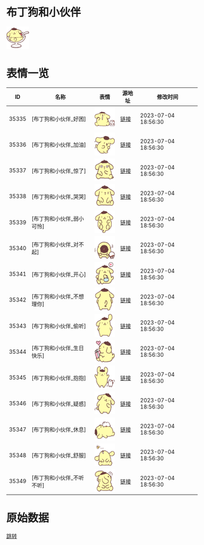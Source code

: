 # 布丁狗和小伙伴

<img src="./cover.png" height="60" alt="cover" />

# 表情一览

|ID|名称|表情|源地址|修改时间|
|----|----|----|----|----|
|35335|[布丁狗和小伙伴_好困]|<img src="./pic/035335_%5B布丁狗和小伙伴_好困%5D.png" height="60" alt="好困"/>|[链接](https://i0.hdslb.com/bfs/garb/1241f38ec7566f8b95514926e8eac53986d17681.png)|2023-07-04 18:56:30|
|35336|[布丁狗和小伙伴_加油]|<img src="./pic/035336_%5B布丁狗和小伙伴_加油%5D.png" height="60" alt="加油"/>|[链接](https://i0.hdslb.com/bfs/garb/545f55cb1347f5e0b01b8d26cd09d17158deadd9.png)|2023-07-04 18:56:30|
|35337|[布丁狗和小伙伴_惊了]|<img src="./pic/035337_%5B布丁狗和小伙伴_惊了%5D.png" height="60" alt="惊了"/>|[链接](https://i0.hdslb.com/bfs/garb/c93828ee12b907d45f5b773690d6b9613f125416.png)|2023-07-04 18:56:30|
|35338|[布丁狗和小伙伴_哭哭]|<img src="./pic/035338_%5B布丁狗和小伙伴_哭哭%5D.png" height="60" alt="哭哭"/>|[链接](https://i0.hdslb.com/bfs/garb/f63b7adc8ea67aefbd512f0d1d66786adf731f8e.png)|2023-07-04 18:56:30|
|35339|[布丁狗和小伙伴_弱小可怜]|<img src="./pic/035339_%5B布丁狗和小伙伴_弱小可怜%5D.png" height="60" alt="弱小可怜"/>|[链接](https://i0.hdslb.com/bfs/garb/36ab639e2b07e215bca02fc64feb559a45b5cf53.png)|2023-07-04 18:56:30|
|35340|[布丁狗和小伙伴_对不起]|<img src="./pic/035340_%5B布丁狗和小伙伴_对不起%5D.png" height="60" alt="对不起"/>|[链接](https://i0.hdslb.com/bfs/garb/59621ec52876df3f93a234ba3052df10d6a7e97e.png)|2023-07-04 18:56:30|
|35341|[布丁狗和小伙伴_开心]|<img src="./pic/035341_%5B布丁狗和小伙伴_开心%5D.png" height="60" alt="开心"/>|[链接](https://i0.hdslb.com/bfs/garb/c524df38716f65ab4785dfa7fa0073107376feee.png)|2023-07-04 18:56:30|
|35342|[布丁狗和小伙伴_不想理你]|<img src="./pic/035342_%5B布丁狗和小伙伴_不想理你%5D.png" height="60" alt="不想理你"/>|[链接](https://i0.hdslb.com/bfs/garb/dbf38df589a483a9c32257e84bb263374219fb0e.png)|2023-07-04 18:56:30|
|35343|[布丁狗和小伙伴_偷听]|<img src="./pic/035343_%5B布丁狗和小伙伴_偷听%5D.png" height="60" alt="偷听"/>|[链接](https://i0.hdslb.com/bfs/garb/31eeea03da4226c6f3c79cca51885f9f8ec4e379.png)|2023-07-04 18:56:30|
|35344|[布丁狗和小伙伴_生日快乐]|<img src="./pic/035344_%5B布丁狗和小伙伴_生日快乐%5D.png" height="60" alt="生日快乐"/>|[链接](https://i0.hdslb.com/bfs/garb/3b84b2e64f1b2c34e388dad44a1dc8d9c83372ef.png)|2023-07-04 18:56:30|
|35345|[布丁狗和小伙伴_抱抱]|<img src="./pic/035345_%5B布丁狗和小伙伴_抱抱%5D.png" height="60" alt="抱抱"/>|[链接](https://i0.hdslb.com/bfs/garb/7d8f17b6f4e54115946ded9a77c61ed22f3efc59.png)|2023-07-04 18:56:30|
|35346|[布丁狗和小伙伴_疑惑]|<img src="./pic/035346_%5B布丁狗和小伙伴_疑惑%5D.png" height="60" alt="疑惑"/>|[链接](https://i0.hdslb.com/bfs/garb/5d619dcd7d7db565dcce550b66b8112b16734656.png)|2023-07-04 18:56:30|
|35347|[布丁狗和小伙伴_休息]|<img src="./pic/035347_%5B布丁狗和小伙伴_休息%5D.png" height="60" alt="休息"/>|[链接](https://i0.hdslb.com/bfs/garb/143ea097cdef5af8962ad97e9ca3fe172b91457e.png)|2023-07-04 18:56:30|
|35348|[布丁狗和小伙伴_舒服]|<img src="./pic/035348_%5B布丁狗和小伙伴_舒服%5D.png" height="60" alt="舒服"/>|[链接](https://i0.hdslb.com/bfs/garb/7ac0e05c8d753fb2259fa8d6c5dfc7f01fe9f376.png)|2023-07-04 18:56:30|
|35349|[布丁狗和小伙伴_不听不听]|<img src="./pic/035349_%5B布丁狗和小伙伴_不听不听%5D.png" height="60" alt="不听不听"/>|[链接](https://i0.hdslb.com/bfs/garb/c511c62d69ed91b59a218199917f9ae85f7c9660.png)|2023-07-04 18:56:30|

# 原始数据

[跳转](./raw.json)

